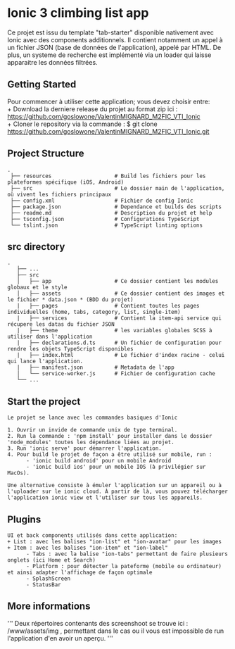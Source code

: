 # Ionic 3 climbing list app

Ce projet est issu du template "tab-starter" disponible nativement avec Ionic avec des components additionnels. Il contient notamment un appel à un fichier JSON (base de données de l'application), appelé par HTML.
De plus, un systeme de recherche est implémenté via un loader qui laisse apparaitre les données filtrées. 


## Getting Started

Pour commencer à utiliser cette application; vous devez choisir entre:  
      + Download la derniere release du projet au format zip ici :  https://github.com/goslowone/ValentinMIGNARD_M2FIC_VTI_Ionic  
      + Cloner le repository via la commande : $ git clone https://github.com/goslowone/ValentinMIGNARD_M2FIC_VTI_Ionic.git


## Project Structure
```
.
 ├── resources                    # Build les fichiers pour les plateformes spécifique (iOS, Android) 
 ├── src                          # Le dossier main de l'application, où vivent les fichiers principaux
 ├── config.xml                   # Fichier de config Ionic
 ├── package.json                 # Dependance et builds des scripts
 ├── readme.md                    # Description du projet et help
 ├── tsconfig.json                # Configurations TypeScript
 └── tslint.json                  # TypeScript linting options
```

## src directory
```
.
   ├── ...
   ├── src                       
   │   ├── app                    # Ce dossier contient les modules globaux et le style
   │   ├── assets                 # Ce dossier contient des images et le fichier * data.json * (BDD du projet)
   |   ├── pages                  # Contient toutes les pages individuelles (home, tabs, category, list, single-item)
   |   ├── services               # Contient la item-api service qui récupere les datas du fichier JSON
   |   ├── theme                  # les variables globales SCSS à utiliser dans l'application
   |   ├── declarations.d.ts      # Un fichier de configuration pour rendre les objets TypeScript disponibles
   |   ├── index.html             # Le fichier d'index racine - celui qui lance l'application.
   |   ├── manifest.json          # Metadata de l'app
   │   └── service-worker.js      # Fichier de configuration cache
   └── ...
```


## Start the project
```
Le projet se lance avec les commandes basiques d'Ionic

1. Ouvrir un invide de commande unix de type terminal.
2. Run la commande : 'npm install' pour installer dans le dossier 'node_modules' toutes les dépendance liées au projet.
3. Run 'ionic serve' pour démarrer l'application.
4. Pour build le projet de façon a être utilisé sur mobile, run : 
      - 'ionic build android' pour un mobile Android
      - 'ionic build ios' pour un mobile IOS (à privilégier sur MacOs).

Une alternative consiste à émuler l'application sur un appareil ou à l'uploader sur le ionic cloud. À partir de là, vous pouvez télécharger l'application ionic view et l'utiliser sur tous les appareils.
```

## Plugins
```
UI et back components utilisés dans cette application:
+ List : avec les balises "ion-list" et "ion-avatar" pour les images 
+ Item : avec les balises "ion-item" et "ion-label"
      - Tabs : avec la balise "ion-tabs" permettant de faire plusieurs onglets (ici Home et Search)
      - Platform : pour détecter la pateforme (mobile ou ordinateur) et ainsi adapter l'affichage de façon optimale
      - SplashScreen
      - StatusBar 
```

## More informations
'''
Deux répertoires contenants des screenshoot se trouve ici : /www/assets/img , permettant dans le cas ou il vous est impossible de run l'application d'en avoir un aperçu. 
'''